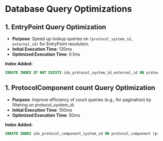 # Database Query Optimizations

## 1. EntryPoint Query Optimization

- **Purpose**: Speed up lookup queries on `(protocol_system_id, external_id)` for EntryPoint resolution.
- **Initial Execution Time**: 130ms
- **Optimized Execution Time**: 0.1ms

**Index Added:**

```sql
CREATE INDEX IF NOT EXISTS idx_protocol_system_id_external_id ON protocol_component (protocol_system_id, external_id);
```

## 1. ProtocolComponent count Query Optimization

- **Purpose**: Improve efficiency of count queries (e.g., for pagination) by filtering on protocol_system_id.
- **Initial Execution Time**: 100ms
- **Optimized Execution Time**: 50ms

**Index Added:**

```sql
CREATE INDEX idx_protocol_component_system_id ON protocol_component (protocol_system_id);
```
